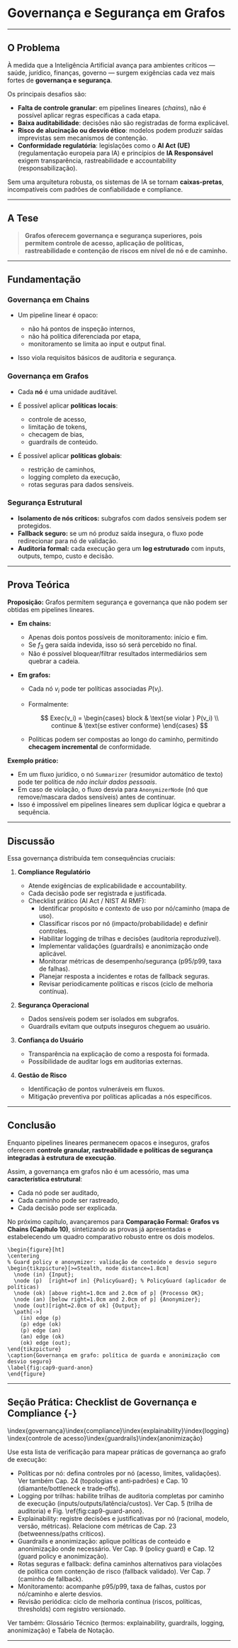 # Governança e Segurança em Grafos

---

## O Problema

À medida que a Inteligência Artificial avança para ambientes críticos — saúde, jurídico, finanças, governo — surgem exigências cada vez mais fortes de **governança e segurança**.

Os principais desafios são:

* **Falta de controle granular**: em pipelines lineares (*chains*), não é possível aplicar regras específicas a cada etapa.
* **Baixa auditabilidade**: decisões não são registradas de forma explicável.
* **Risco de alucinação ou desvio ético**: modelos podem produzir saídas imprevistas sem mecanismos de contenção.
* **Conformidade regulatória**: legislações como o **AI Act (UE)** (regulamentação europeia para IA) e princípios de **IA Responsável** exigem transparência, rastreabilidade e accountability (responsabilização).

Sem uma arquitetura robusta, os sistemas de IA se tornam **caixas-pretas**, incompatíveis com padrões de confiabilidade e compliance.

---

## A Tese

> **Grafos oferecem governança e segurança superiores, pois permitem controle de acesso, aplicação de políticas, rastreabilidade e contenção de riscos em nível de nó e de caminho.**

---

## Fundamentação

### Governança em Chains

* Um pipeline linear é opaco:

  * não há pontos de inspeção internos,
  * não há política diferenciada por etapa,
  * monitoramento se limita ao input e output final.
* Isso viola requisitos básicos de auditoria e segurança.

### Governança em Grafos

* Cada **nó** é uma unidade auditável.
* É possível aplicar **políticas locais**:

  * controle de acesso,
  * limitação de tokens,
  * checagem de bias,
  * guardrails de conteúdo.
* É possível aplicar **políticas globais**:

  * restrição de caminhos,
  * logging completo da execução,
  * rotas seguras para dados sensíveis.

### Segurança Estrutural

* **Isolamento de nós críticos:** subgrafos com dados sensíveis podem ser protegidos.
* **Fallback seguro:** se um nó produz saída insegura, o fluxo pode redirecionar para nó de validação.
* **Auditoria formal:** cada execução gera um **log estruturado** com inputs, outputs, tempo, custo e decisão.

---

## Prova Teórica

**Proposição:** Grafos permitem segurança e governança que não podem ser obtidas em pipelines lineares.

* **Em chains:**

  * Apenas dois pontos possíveis de monitoramento: início e fim.
  * Se $f_3$ gera saída indevida, isso só será percebido no final.
  * Não é possível bloquear/filtrar resultados intermediários sem quebrar a cadeia.

* **Em grafos:**

  * Cada nó $v_i$ pode ter políticas associadas $P(v_i)$.
  * Formalmente:

    $$
    Exec(v_i) = 
    \begin{cases} 
    block & \text{se violar } P(v_i) \\ 
    continue & \text{se estiver conforme}
    \end{cases}
    $$
  * Políticas podem ser compostas ao longo do caminho, permitindo **checagem incremental** de conformidade.

**Exemplo prático:**

* Em um fluxo jurídico, o nó `Summarizer` (resumidor automático de texto) pode ter política de *não incluir dados pessoais*.
* Em caso de violação, o fluxo desvia para `AnonymizerNode` (nó que remove/mascara dados sensíveis) antes de continuar.
* Isso é impossível em pipelines lineares sem duplicar lógica e quebrar a sequência.

---

## Discussão

Essa governança distribuída tem consequências cruciais:

1. **Compliance Regulatório**

   * Atende exigências de explicabilidade e accountability.
   * Cada decisão pode ser registrada e justificada.
   * Checklist prático (AI Act / NIST AI RMF):
     - Identificar propósito e contexto de uso por nó/caminho (mapa de uso).
     - Classificar riscos por nó (impacto/probabilidade) e definir controles.
     - Habilitar logging de trilhas e decisões (auditoria reproduzível).
     - Implementar validações (guardrails) e anonimização onde aplicável.
     - Monitorar métricas de desempenho/segurança (p95/p99, taxa de falhas).
     - Planejar resposta a incidentes e rotas de fallback seguras.
     - Revisar periodicamente políticas e riscos (ciclo de melhoria contínua).

2. **Segurança Operacional**

   * Dados sensíveis podem ser isolados em subgrafos.
   * Guardrails evitam que outputs inseguros cheguem ao usuário.

3. **Confiança do Usuário**

   * Transparência na explicação de como a resposta foi formada.
   * Possibilidade de auditar logs em auditorias externas.

4. **Gestão de Risco**

   * Identificação de pontos vulneráveis em fluxos.
   * Mitigação preventiva por políticas aplicadas a nós específicos.

---

## Conclusão

Enquanto pipelines lineares permanecem opacos e inseguros, grafos oferecem **controle granular, rastreabilidade e políticas de segurança integradas à estrutura de execução**.

Assim, a governança em grafos não é um acessório, mas uma **característica estrutural**:

* Cada nó pode ser auditado,
* Cada caminho pode ser rastreado,
* Cada decisão pode ser explicada.

No próximo capítulo, avançaremos para **Comparação Formal: Grafos vs Chains (Capítulo 10)**, sintetizando as provas já apresentadas e estabelecendo um quadro comparativo robusto entre os dois modelos.

```{=latex}
\begin{figure}[ht]
\centering
% Guard policy e anonymizer: validação de conteúdo e desvio seguro
\begin{tikzpicture}[>=Stealth, node distance=1.8cm]
  \node (in) {Input};
  \node (p)  [right=of in] {PolicyGuard}; % PolicyGuard (aplicador de políticas)
  \node (ok) [above right=1.0cm and 2.0cm of p] {Processo OK};
  \node (an) [below right=1.0cm and 2.0cm of p] {Anonymizer};
  \node (out)[right=2.0cm of ok] {Output};
  \path[->]
    (in) edge (p)
    (p) edge (ok)
    (p) edge (an)
    (an) edge (ok)
    (ok) edge (out);
\end{tikzpicture}
\caption{Governança em grafo: política de guarda e anonimização com desvio seguro}
\label{fig:cap9-guard-anon}
\end{figure}
```

---

## Seção Prática: Checklist de Governança e Compliance {-}

\index{governança}\index{compliance}\index{explainability}\index{logging}\index{controle de acesso}\index{guardrails}\index{anonimização}

Use esta lista de verificação para mapear práticas de governança ao grafo de execução:

- Políticas por nó: defina controles por nó (acesso, limites, validações). Ver também Cap. 24 (topologias e anti‑padrões) e Cap. 10 (diamante/bottleneck e trade‑offs).
- Logging por trilhas: habilite trilhas de auditoria completas por caminho de execução (inputs/outputs/latência/custos). Ver Cap. 5 (trilha de auditoria) e Fig. \ref{fig:cap9-guard-anon}.
- Explainability: registre decisões e justificativas por nó (racional, modelo, versão, métricas). Relacione com métricas de Cap. 23 (betweenness/paths críticos).
- Guardrails e anonimização: aplique políticas de conteúdo e anonimização onde necessário. Ver Cap. 9 (policy guard) e Cap. 12 (guard policy e anonimização).
- Rotas seguras e fallback: defina caminhos alternativos para violações de política com contenção de risco (fallback validado). Ver Cap. 7 (caminho de fallback).
- Monitoramento: acompanhe p95/p99, taxa de falhas, custos por nó/caminho e alerte desvios.
- Revisão periódica: ciclo de melhoria contínua (riscos, políticas, thresholds) com registro versionado.

Ver também: Glossário Técnico (termos: explainability, guardrails, logging, anonimização) e Tabela de Notação.

---